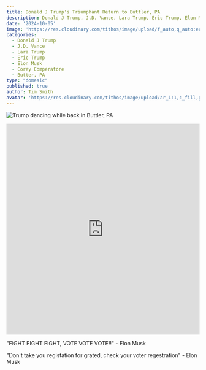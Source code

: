 ```yaml
---
title: Donald J Trump's Triumphant Return to Buttler, PA
description: Donald J Trump, J.D. Vance, Lara Trump, Eric Trump, Elon Musk and others speak at a ralley in Buttler PA. Corey Comperatore was honored and remembered for his heroic sacrifice.
date: '2024-10-05'
image: 'https://res.cloudinary.com/tithos/image/upload/f_auto,q_auto:eco/v1728166120/IMG_3043_o5a6ht.png'
categories:
  - Donald J Trump
  - J.D. Vance
  - Lara Trump
  - Eric Trump
  - Elon Musk
  - Corey Comperatore
  - Butter, PA
type: "domesic"
published: true
author: Tim Smith
avatar: 'https://res.cloudinary.com/tithos/image/upload/ar_1:1,c_fill,g_auto,q_auto:eco,r_max,w_100/v1703907649/me_f8wxaa.avif'
---
```


<script>
  import { ExternalLink, Image } from '../lib';
</script>

<Image
  src="https://res.cloudinary.com/tithos/image/upload/f_auto,q_auto:eco/v1728166120/IMG_3043_o5a6ht.png"
  alt="Trump dancing while back in Buttler, PA"
/>

<iframe style="width: 100%; height: 550px;" width="560" height="315" src="https://www.youtube.com/embed/Q0JtLHHggAE?si=rWppuUJPuj-wL9WO" title="YouTube video player" frameborder="0" allow="accelerometer; autoplay; clipboard-write; encrypted-media; gyroscope; picture-in-picture; web-share" referrerpolicy="strict-origin-when-cross-origin" allowfullscreen></iframe>

"FIGHT FIGHT FIGHT, VOTE VOTE VOTE!!" - Elon Musk

"Don't take you registation for grated, check your voter regestration" - Elon Musk
